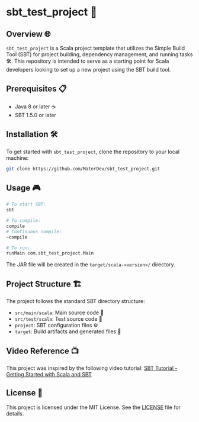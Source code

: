 # sbt_test_project 🚀

## Overview 🌐

`sbt_test_project` is a Scala project template that utilizes the Simple Build Tool (SBT) for project building, dependency management, and running tasks 🛠️. This repository is intended to serve as a starting point for Scala developers looking to set up a new project using the SBT build tool.

## Prerequisites 📋

- Java 8 or later ☕
- SBT 1.5.0 or later

## Installation 🛠️

To get started with `sbt_test_project`, clone the repository to your local machine:

```bash
git clone https://github.com/MaterDev/sbt_test_project.git
```

## Usage 🎮

```bash
# To start SBT:
sbt

# To compile:
compile
# Continuous compile:
~compile

# To run:
runMain com.sbt_test_project.Main

```

The JAR file will be created in the `target/scala-<version>/` directory.

## Project Structure 🏗️

The project follows the standard SBT directory structure:

- `src/main/scala`: Main source code 📁
- `src/test/scala`: Test source code 🧪
- `project`: SBT configuration files ⚙️
- `target`: Build artifacts and generated files 🎯

## Video Reference 📺

This project was inspired by the following video tutorial:
[SBT Tutorial - Getting Started with Scala and SBT](https://www.youtube.com/watch?v=eIhIg1ccZUQ)

## License 📄

This project is licensed under the MIT License. See the [LICENSE](LICENSE) file for details.
